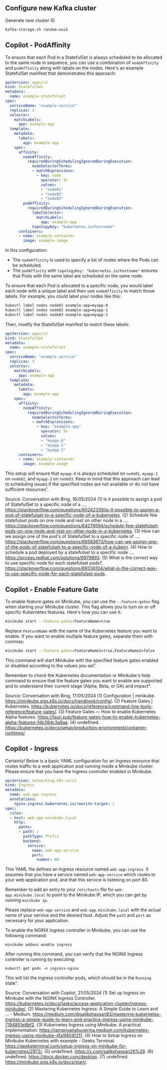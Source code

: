 ## Configure new Kafka cluster
Generate new cluster ID
```zsh
kafka-storage.sh random-uuid

```
## Copilot - PodAffinity
To ensure that each Pod in a StatefulSet is always scheduled to be allocated to the same node in sequence, you can use a combination of `nodeAffinity` and `podAffinity` along with labels on the nodes. Here's an example StatefulSet manifest that demonstrates this approach:

```yaml
apiVersion: apps/v1
kind: StatefulSet
metadata:
  name: example-statefulset
spec:
  serviceName: "example-service"
  replicas: 3
  selector:
    matchLabels:
      app: example-app
  template:
    metadata:
      labels:
        app: example-app
    spec:
      affinity:
        nodeAffinity:
          requiredDuringSchedulingIgnoredDuringExecution:
            nodeSelectorTerms:
            - matchExpressions:
              - key: node
                operator: In
                values:
                - "node01"
                - "node02"
                - "node03"
        podAffinity:
          requiredDuringSchedulingIgnoredDuringExecution:
            labelSelector:
              matchLabels:
                app: example-app
            topologyKey: "kubernetes.io/hostname"
      containers:
      - name: example-container
        image: example-image
```

In this configuration:
- The `nodeAffinity` is used to specify a list of nodes where the Pods can be scheduled.
- The `podAffinity` with `topologyKey: "kubernetes.io/hostname"` ensures that Pods with the same label are scheduled on the same node.

To ensure that each Pod is allocated to a specific node, you would label each node with a unique label and then use `nodeAffinity` to match those labels. For example, you could label your nodes like this:

```bash
kubectl label nodes node01 example-app=myapp-0
kubectl label nodes node02 example-app=myapp-1
kubectl label nodes node03 example-app=myapp-2
```

Then, modify the StatefulSet manifest to match these labels:

```yaml
apiVersion: apps/v1
kind: StatefulSet
metadata:
  name: example-statefulset
spec:
  serviceName: "example-service"
  replicas: 3
  selector:
    matchLabels:
      app: example-app
  template:
    metadata:
      labels:
        app: example-app
    spec:
      affinity:
        nodeAffinity:
          requiredDuringSchedulingIgnoredDuringExecution:
            nodeSelectorTerms:
            - matchExpressions:
              - key: "example-app"
                operator: In
                values:
                - "myapp-0"
                - "myapp-1"
                - "myapp-2"
      containers:
      - name: example-container
        image: example-image
```

This setup will ensure that `myapp-0` is always scheduled on `node01`, `myapp-1` on `node02`, and `myapp-2` on `node03`. Keep in mind that this approach can lead to scheduling issues if the specified nodes are not available or do not have sufficient resources¹.

Source: Conversation with Bing, 16/05/2024
(1) Is it possible to assign a pod of StatefulSet to a specific node of a .... https://stackoverflow.com/questions/60242339/is-it-possible-to-assign-a-pod-of-statefulset-to-a-specific-node-of-a-kubernetes.
(2) Schedule few statefulset pods on one node and rest on other node in a .... https://stackoverflow.com/questions/64279594/schedule-few-statefulset-pods-on-one-node-and-rest-on-other-node-in-a-kubernetes.
(3) How can we assign one of the pod's of StatefulSet to a specific node of .... https://stackoverflow.com/questions/66583673/how-can-we-assign-one-of-the-pods-of-statefulset-to-a-specific-node-of-a-kubern.
(4) How to schedule a pod deployed by a statefulset to a specific node .... https://access.redhat.com/solutions/6979893.
(5) What is the correct way to use specific node for each statefulset pods?. https://stackoverflow.com/questions/69336104/what-is-the-correct-way-to-use-specific-node-for-each-statefulset-pods.

## Copilot - Enable Feature Gate
To enable feature gates on Minikube, you can use the `--feature-gates` flag when starting your Minikube cluster. This flag allows you to turn on or off specific Kubernetes features. Here's how you can use it:

```bash
minikube start --feature-gates=FeatureName=true
```

Replace `FeatureName` with the name of the Kubernetes feature you want to enable. If you want to enable multiple feature gates, separate them with commas:

```bash
minikube start --feature-gates=FeatureName1=true,FeatureName2=false
```

This command will start Minikube with the specified feature gates enabled or disabled according to the values you set¹.

Remember to check the Kubernetes documentation or Minikube's help command to ensure that the feature gates you want to enable are supported and to understand their current stage (Alpha, Beta, or GA) and impact².

Source: Conversation with Bing, 17/05/2024
(1) Configuration | minikube. https://minikube.sigs.k8s.io/docs/handbook/config/.
(2) Feature Gates | Kubernetes. https://kubernetes.io/docs/reference/command-line-tools-reference/feature-gates/.
(3) Feature Gates — How to enable Kubernetes Alpha features. https://faun.pub/feature-gates-how-to-enable-kubernetes-alpha-features-fdb38dc3a9aa.
(4) undefined. https://kubernetes.io/docs/setup/production-environment/container-runtimes/.

## Copilot - Ingress
Certainly! Below is a basic YAML configuration for an Ingress resource that routes traffic to a web application pod running inside a Minikube cluster. Please ensure that you have the Ingress controller enabled in Minikube.

```yaml
apiVersion: networking.k8s.io/v1
kind: Ingress
metadata:
  name: web-app-ingress
  annotations:
    nginx.ingress.kubernetes.io/rewrite-target: /
spec:
  rules:
  - host: web-app.minikube.local
    http:
      paths:
      - path: /
        pathType: Prefix
        backend:
          service:
            name: web-app-service
            port:
              number: 80
```

This YAML file defines an Ingress resource named `web-app-ingress`. It assumes that you have a service named `web-app-service` which routes to your web application pod, and that this service is listening on port 80.

Remember to add an entry to your `/etc/hosts` file for `web-app.minikube.local` to point to the Minikube IP, which you can get by running `minikube ip`.

Please replace `web-app-service` and `web-app.minikube.local` with the actual name of your service and the desired host. Adjust the `path` and `port` as necessary for your application.

To enable the NGINX Ingress controller in Minikube, you can use the following command:

```shell
minikube addons enable ingress
```

After running this command, you can verify that the NGINX Ingress controller is running by executing:

```shell
kubectl get pods -n ingress-nginx
```

This will list the Ingress controller pods, which should be in the `Running` state¹.

Source: Conversation with Copilot, 21/05/2024
(1) Set up Ingress on Minikube with the NGINX Ingress Controller. https://kubernetes.io/docs/tasks/access-application-cluster/ingress-minikube/.
(2) Mastering Kubernetes Ingress: A Simple Guide to Learn and ... - Medium. https://medium.com/@salikehassan93/mastering-kubernetes-ingress-a-simple-guide-to-learn-and-practice-ingress-using-minikube-7194851e8bf2.
(3) Kubernetes Ingress using Minikube: A practical implementation. https://iampriyanshuverma.medium.com/kubernetes-ingress-using-minikube-4fa1f404f211.
(4) How to Setup Ingress on Minikube Kubernetes with example - Geeks Terminal. https://geeksterminal.com/setup-ingress-on-minikube-for-kubernetes/2972/.
(5) undefined. https://x.com/salikehassan26%29.
(6) undefined. https://docs.docker.com/desktop.
(7) undefined. https://minikube.sigs.k8s.io/docs/start/.
